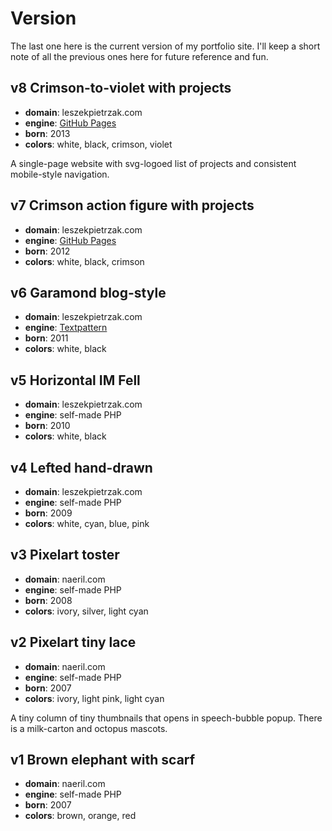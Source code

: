 # Version

The last one here is the current version of my portfolio site. I'll keep a short note of all the previous ones here for future reference and fun.


## v8 Crimson-to-violet with projects

- **domain**: leszekpietrzak.com
- **engine**: [GitHub Pages](https://pages.github.com/)
- **born**: 2013
- **colors**: white, black, crimson, violet

A single-page website with svg-logoed list of projects and consistent mobile-style navigation.


## v7 Crimson action figure with projects

- **domain**: leszekpietrzak.com
- **engine**: [GitHub Pages](https://pages.github.com/)
- **born**: 2012
- **colors**: white, black, crimson


## v6 Garamond blog-style

- **domain**: leszekpietrzak.com
- **engine**: [Textpattern](http://textpattern.com/)
- **born**: 2011
- **colors**: white, black


## v5 Horizontal IM Fell

- **domain**: leszekpietrzak.com
- **engine**: self-made PHP
- **born**: 2010
- **colors**: white, black


## v4 Lefted hand-drawn

- **domain**: leszekpietrzak.com
- **engine**: self-made PHP
- **born**: 2009
- **colors**: white, cyan, blue, pink


## v3 Pixelart toster

- **domain**: naeril.com
- **engine**: self-made PHP
- **born**: 2008
- **colors**: ivory, silver, light cyan


## v2 Pixelart tiny lace

- **domain**: naeril.com
- **engine**: self-made PHP
- **born**: 2007
- **colors**: ivory, light pink, light cyan

A tiny column of tiny thumbnails that opens in speech-bubble popup. There is a milk-carton and octopus mascots.


## v1 Brown elephant with scarf

- **domain**: naeril.com
- **engine**: self-made PHP
- **born**: 2007
- **colors**: brown, orange, red
